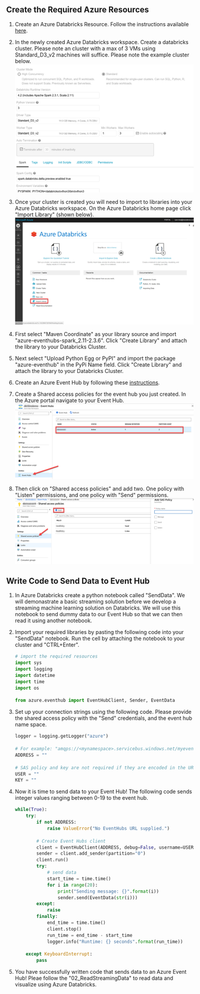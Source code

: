 

## Create the Required Azure Resources

1. Create an Azure Databricks Resource. Follow the instructions available [here](https://docs.microsoft.com/en-us/azure/azure-databricks/quickstart-create-databricks-workspace-portal).  
1. In the newly created Azure Databricks workspace. Create a databricks cluster. Please note an cluster with a max of 3 VMs using Standard_D3_v2 machines will suffice. Please note the example cluster below.  
![](./imgs/01_databricks_cluster.png)

1. Once your cluster is created you will need to import to libraries into your Azure Databricks workspace. On the Azure Databricks home page click "Import Library" (shown below).   
![](./imgs/02_import_lib.png)

1. First select "Maven Coordinate" as your library source and import "azure-eventhubs-spark_2.11-2.3.6". Click "Create Library" and attach the library to your Databricks Cluster.  

1. Next select "Upload Python Egg or PyPI" and import the package "azure-eventhub" in the PyPi Name field. Click "Create Library" and attach the library to your Databricks Cluster.  

1. Create an Azure Event Hub by following these [instructions](https://docs.microsoft.com/en-us/azure/event-hubs/event-hubs-create).  
 
1. Create a Shared access policies for the event hub you just created. In the Azure portal navigate to your Event Hub.  
![](./imgs/03_event_hub.png)

1. Then click on "Shared access policies" and add two. One policy with "Listen" permissions, and one policy with "Send" permissions.  
![](./imgs/04_event_hub_sas.png)

## Write Code to Send Data to Event Hub 

1. In Azure Databricks create a python notebook called "SendData". We will demonastrate a basic streaming solution before we develop a streaming machine learning solution on Databricks. We will use this notebook to send dummy data to our Event Hub so that we can then read it using another notebook. 

1. Import your required libraries by pasting the following code into your "SendData" notebook. Run the cell by attaching the notebook to your cluster and "CTRL+Enter". 
    ```python
    # import the required resources
    import sys
    import logging
    import datetime
    import time
    import os

    from azure.eventhub import EventHubClient, Sender, EventData
    ```

1. Set up your connection strings using the following code. Please provide the shared access policy with the "Send" credentials, and the event hub name space.       
    ```python
    logger = logging.getLogger("azure")

    # For example: "amqps://<mynamespace>.servicebus.windows.net/myeventhub"
    ADDRESS = ""

    # SAS policy and key are not required if they are encoded in the URL
    USER = ""
    KEY = ""
    ```

1. Now it is time to send data to your Event Hub! The following code sends integer values ranging between 0-19 to the event hub.  
    ```python 
    while(True):
        try:
            if not ADDRESS:
                raise ValueError("No EventHubs URL supplied.")

            # Create Event Hubs client
            client = EventHubClient(ADDRESS, debug=False, username=USER, password=KEY)
            sender = client.add_sender(partition="0")
            client.run()
            try:
                # send data
                start_time = time.time()
                for i in range(20):
                    print("Sending message: {}".format(i))
                    sender.send(EventData(str(i)))
            except:
                raise
            finally:
                end_time = time.time()
                client.stop()
                run_time = end_time - start_time
                logger.info("Runtime: {} seconds".format(run_time))

        except KeyboardInterrupt:
            pass

    ```

1. You have successfully written code that sends data to an Azure Event Hub! Pleae follow the "02_ReadStreamingData" to read data and visualize using Azure Databricks.  
